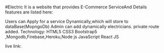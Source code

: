 #Electric It is a website that provides E-Commerce ServiceAnd Details features are listed here:

Users can Apply for a service Dynamically,which will store to dataBase(MopngoDb) Admin can add dynamically electricians. private route added. Technology: HTML5 CSS3 Bootstrap5 ,Mongodb,Firebase,Heroku,Node js JavaScript React JS

live link:
